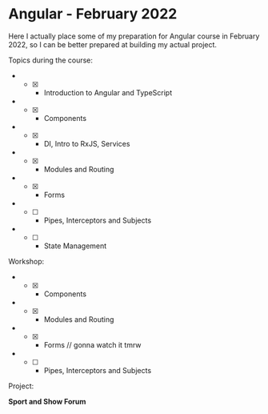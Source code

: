 # Angular - February 2022 #

Here I actually place some of my preparation for Angular course in February 2022, so I can be better prepared at building my actual project.

Topics during the course:

* - [x] - Introduction to Angular and TypeScript
* - [x] - Components
* - [x] - DI, Intro to RxJS, Services
* - [x] - Modules and Routing
* - [x] - Forms
* - [ ] - Pipes, Interceptors and Subjects
* - [ ] - State Management

Workshop:

* - [x] - Components
* - [x] - Modules and Routing
* - [x] - Forms // gonna watch it tmrw
* - [ ] - Pipes, Interceptors and Subjects

Project:

**Sport and Show Forum**
